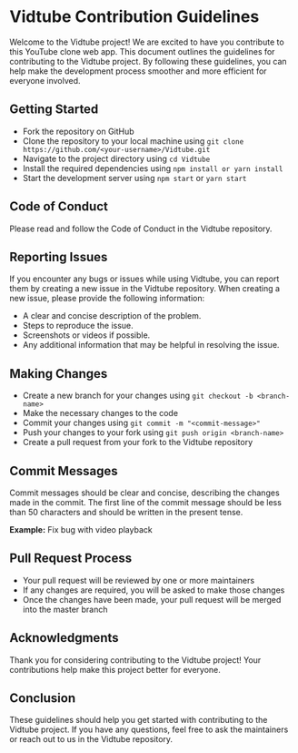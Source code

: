 # **Vidtube Contribution Guidelines**

Welcome to the Vidtube project! We are excited to have you contribute to this YouTube clone web app. This document outlines the guidelines for contributing to the Vidtube project. By following these guidelines, you can help make the development process smoother and more efficient for everyone involved.

## **Getting Started**

- Fork the repository on GitHub
- Clone the repository to your local machine using `git clone https://github.com/<your-username>/Vidtube.git`
- Navigate to the project directory using `cd Vidtube`
- Install the required dependencies using `npm install or yarn install`
- Start the development server using `npm start` or `yarn start`


## **Code of Conduct**

Please read and follow the Code of Conduct in the Vidtube repository.

## **Reporting Issues**

If you encounter any bugs or issues while using Vidtube, you can report them by creating a new issue in the Vidtube repository. When creating a new issue, please provide the following information:

- A clear and concise description of the problem.
- Steps to reproduce the issue.
- Screenshots or videos if possible.
- Any additional information that may be helpful in resolving the issue.

## **Making Changes**

- Create a new branch for your changes using `git checkout -b <branch-name>`
- Make the necessary changes to the code
- Commit your changes using `git commit -m "<commit-message>"`
- Push your changes to your fork using `git push origin <branch-name>`
- Create a pull request from your fork to the Vidtube repository

## **Commit Messages**

Commit messages should be clear and concise, describing the changes made in the commit. The first line of the commit message should be less than 50 characters and should be written in the present tense.

**Example:** Fix bug with video playback

## **Pull Request Process**

- Your pull request will be reviewed by one or more maintainers
- If any changes are required, you will be asked to make those changes
- Once the changes have been made, your pull request will be merged into the master branch

## **Acknowledgments**

Thank you for considering contributing to the Vidtube project! Your contributions help make this project better for everyone.

## **Conclusion**

These guidelines should help you get started with contributing to the Vidtube project. If you have any questions, feel free to ask the maintainers or reach out to us in the Vidtube repository.